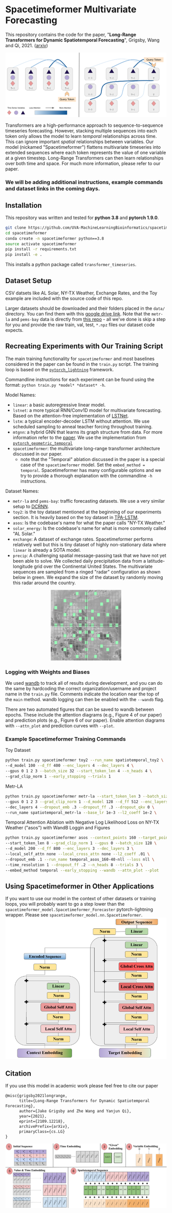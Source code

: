 # Spacetimeformer Multivariate Forecasting

This repository contains the code for the paper, "**Long-Range Transformers for Dynamic Spatiotemporal Forecasting**", Grigsby, Wang and Qi, 2021. ([arxiv](https://arxiv.org/abs/2109.12218))

![spatiotemporal_embedding](readme_media/st-graph.png)

Transformers are a high-performance approach to sequence-to-sequence timeseries forecasting. However, stacking multiple sequences into each token only allows the model to learn *temporal* relationships across time. This can ignore important *spatial* relationships between variables. Our model (nickamed "Spacetimeformer") flattens multivariate timeseries into extended sequences where each token represents the value of one variable at a given timestep. Long-Range Transformers can then learn relationships over both time and space. For much more information, please refer to our paper.

### We will be adding additional instructions, example commands and dataset links in the coming days.

## Installation 
This repository was written and tested for **python 3.8** and **pytorch 1.9.0**.

```bash
git clone https://github.com/UVA-MachineLearningBioinformatics/spacetimeformer.git
cd spacetimeformer
conda create -n spacetimeformer python==3.8
source activate spacetimeformer
pip install -r requirements.txt
pip install -e .
```
This installs a python package called ``transformer_timeseries``.

## Dataset Setup
CSV datsets like AL Solar, NY-TX Weather, Exchange Rates, and the Toy example are included with the source code of this repo. 

Larger datasets should be downloaded and their folders placed in the `data/` directory. You can find them with this [google drive link](https://drive.google.com/drive/folders/1NcCIjuWbkvAi1MZUpYBIr7eYhaowvU7B?usp=sharing). Note that the `metr-la` and `pems-bay` data is directly from [this repo](https://github.com/liyaguang/DCRNN) - all we've done is skip a step for you and provide the raw train, val, test, `*.npz` files our dataset code expects.


## Recreating Experiments with Our Training Script
The main training functionality for `spacetimeformer` and most baselines considered in the paper can be found in the `train.py` script. The training loop is based on the [`pytorch_lightning`](https://pytorch-lightning.rtfd.io/en/latest/) framework.

Commandline instructions for each experiment can be found using the format: ```python train.py *model* *dataset* -h```. 

Model Names:
- `linear`: a basic autoregressive linear model.
- `lstnet`: a more typical RNN/Conv1D model for multivariate forecasting. Based on the attention-free implementation of [LSTNet](https://github.com/laiguokun/LSTNet).
- `lstm`: a typical encoder-decoder LSTM without attention. We use scheduled sampling to anneal teacher forcing throughout training.
- `mtgnn`: a hybrid GNN that learns its graph structure from data. For more information refer to the [paper](https://arxiv.org/abs/2005.11650). We use the implementation from [`pytorch_geometric_temporal`](https://github.com/benedekrozemberczki/pytorch_geometric_temporal)
- `spacetimeformer`: the multivariate long-range transformer architecture discussed in our paper.
    - note that the "Temporal" ablation discussed in the paper is a special case of the `spacetimeformer` model. Set the `embed_method = temporal`. Spacetimeformer has many configurable options and we try to provide a thorough explanation with the commandline `-h` instructions.


Dataset Names:
- `metr-la` and `pems-bay`: traffic forecasting datasets. We use a very similar setup to [DCRNN](https://github.com/liyaguang/DCRNN).
- `toy2`: is the toy dataset mentioned at the beginning of our experiments section. It is heavily based on the toy dataset in [TPA-LSTM](https://arxiv.org/abs/1809.04206.).
- `asos`: Is the codebase's name for what the paper calls "NY-TX Weather."
- `solar_energy`: Is the codebase's name for what is more commonly called "AL Solar."
- `exchange`: A dataset of exchange rates. Spacetimeformer performs relatively well but this is tiny dataset of highly non-stationary data where `linear` is already a SOTA model.
- `precip`: A challenging spatial message-passing task that we have not yet been able to solve. We collected daily precipitation data from a latitude-longitude grid over the Continental United States. The multivariate sequences are sampled from a ringed "radar" configuration as shown below in green. We expand the size of the dataset by randomly moving this radar around the country.

<p align="center">
<img src="readme_media/radar_edit.png" width="220">
</p>

### Logging with Weights and Biases
We used [wandb](https://wandb.ai/home) to track all of results during development, and you can do the same by hardcoding the correct organization/username and project name in the `train.py` file. Comments indicate the location
near the top of the `main` method. wandb logging can then be enabled with the `--wandb` flag.

There are two automated figures that can be saved to wandb between epochs. These include the attention diagrams (e.g., Figure 4 of our paper) and prediction plots (e.g., Figure 6 of our paper). Enable attention diagrams with `--attn_plot` and prediction curves with `--plot`.

### Example Spacetimeformer Training Commands
Toy Dataset
```bash
python train.py spacetimeformer toy2 --run_name spatiotemporal_toy2 \
--d_model 100 --d_ff 400 --enc_layers 4 --dec_layers 4 \
--gpus 0 1 2 3 --batch_size 32 --start_token_len 4 --n_heads 4 \
--grad_clip_norm 1 --early_stopping --trials 1
```

Metr-LA
```bash
python train.py spacetimeformer metr-la --start_token_len 3 --batch_size 32 \
--gpus 0 1 2 3 --grad_clip_norm 1 --d_model 128 --d_ff 512 --enc_layers 5 \
--dec_layers 4 --dropout_emb .3 --dropout_ff .3 --dropout_qkv 0 \ 
--run_name spatiotemporal_metr-la --base_lr 1e-3 --l2_coeff 1e-2 \
```

Temporal Attention Ablation with Negative Log Likelihood Loss on NY-TX Weather ("asos") with WandB Loggin and Figures
```bash
python train.py spacetimeformer asos --context_points 160 --target_points 40 \ 
--start_token_len 8 --grad_clip_norm 1 --gpus 0 --batch_size 128 \ 
--d_model 200 --d_ff 800 --enc_layers 3 --dec_layers 3 \
--local_self_attn none --local_cross_attn none --l2_coeff .01 \
--dropout_emb .1 --run_name temporal_asos_160-40-nll --loss nll \
--time_resolution 1 --dropout_ff .2 --n_heads 8 --trials 3 \ 
--embed_method temporal --early_stopping --wandb --attn_plot --plot
```




## Using Spacetimeformer in Other Applications
If you want to use our model in the context of other datasets or training loops, you will probably want to go a step lower than the `spacetimeformer_model.Spacetimeformer_Forecaster` pytorch-lightning wrapper. Please see `spacetimeformer_model.nn.Spacetimeformer`.
![arch-fig](readme_media/arch.png)

## Citation
If you use this model in academic work please feel free to cite our paper

```
@misc{grigsby2021longrange,
      title={Long-Range Transformers for Dynamic Spatiotemporal Forecasting}, 
      author={Jake Grigsby and Zhe Wang and Yanjun Qi},
      year={2021},
      eprint={2109.12218},
      archivePrefix={arXiv},
      primaryClass={cs.LG}
}
```

![st-embed-fig](readme_media/embed.png)










